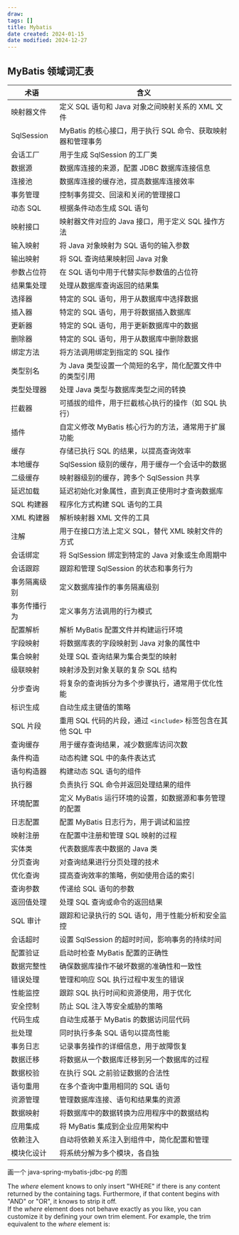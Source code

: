 ```yaml
---
draw:
tags: []
title: Mybatis
date created: 2024-01-15
date modified: 2024-12-27
---
```


## MyBatis 领域词汇表

| 术语           | 含义                                                         |
|---------------|-------------------------------------------------------------|
| 映射器文件     | 定义 SQL 语句和 Java 对象之间映射关系的 XML 文件                |
| SqlSession    | MyBatis 的核心接口，用于执行 SQL 命令、获取映射器和管理事务      |
| 会话工厂       | 用于生成 SqlSession 的工厂类                                   |
| 数据源         | 数据库连接的来源，配置 JDBC 数据库连接信息                     |
| 连接池         | 数据库连接的缓存池，提高数据库连接效率                         |
| 事务管理       | 控制事务提交、回滚和关闭的管理接口                             |
| 动态 SQL       | 根据条件动态生成 SQL 语句                                      |
| 映射接口       | 映射器文件对应的 Java 接口，用于定义 SQL 操作方法              |
| 输入映射       | 将 Java 对象映射为 SQL 语句的输入参数                          |
| 输出映射       | 将 SQL 查询结果映射回 Java 对象                                |
| 参数占位符     | 在 SQL 语句中用于代替实际参数值的占位符                        |
| 结果集处理     | 处理从数据库查询返回的结果集                                   |
| 选择器         | 特定的 SQL 语句，用于从数据库中选择数据                        |
| 插入器         | 特定的 SQL 语句，用于将数据插入数据库                          |
| 更新器         | 特定的 SQL 语句，用于更新数据库中的数据                        |
| 删除器         | 特定的 SQL 语句，用于从数据库中删除数据                        |
| 绑定方法       | 将方法调用绑定到指定的 SQL 操作                                |
| 类型别名       | 为 Java 类型设置一个简短的名字，简化配置文件中的类型引用        |
| 类型处理器     | 处理 Java 类型与数据库类型之间的转换                           |
| 拦截器         | 可插拔的组件，用于拦截核心执行的操作（如 SQL 执行）|
| 插件           | 自定义修改 MyBatis 核心行为的方法，通常用于扩展功能            |
| 缓存           | 存储已执行 SQL 的结果，以提高查询效率                          |
| 本地缓存       | SqlSession 级别的缓存，用于缓存一个会话中的数据                |
| 二级缓存       | 映射器级别的缓存，跨多个 SqlSession 共享                       |
| 延迟加载       | 延迟初始化对象属性，直到真正使用时才查询数据库                 |
| SQL 构建器     | 程序化方式构建 SQL 语句的工具                                 |
| XML 构建器     | 解析映射器 XML 文件的工具                                      |
| 注解           | 用于在接口方法上定义 SQL，替代 XML 映射文件的方式              |
| 会话绑定       | 将 SqlSession 绑定到特定的 Java 对象或生命周期中                |
| 会话跟踪       | 跟踪和管理 SqlSession 的状态和事务行为                         |
| 事务隔离级别   | 定义数据库操作的事务隔离级别                                  |
| 事务传播行为   | 定义事务方法调用的行为模式                                    |
| 配置解析       | 解析 MyBatis 配置文件并构建运行环境                            |
| 字段映射       | 将数据库表的字段映射到 Java 对象的属性中                       |
| 集合映射       | 处理 SQL 查询结果为集合类型的映射                              |
| 级联映射       | 映射涉及到对象关联的复杂 SQL 结构                             |
| 分步查询       | 将复杂的查询拆分为多个步骤执行，通常用于优化性能               |
| 标识生成       | 自动生成主键值的策略                                          |
| SQL 片段       | 重用 SQL 代码的片段，通过 `<include>` 标签包含在其他 SQL 中    |
| 查询缓存       | 用于缓存查询结果，减少数据库访问次数                          |
| 条件构造       | 动态构建 SQL 中的条件表达式                                   |
| 语句构造器     | 构建动态 SQL 语句的组件                                       |
| 执行器         | 负责执行 SQL 命令并返回处理结果的组件                          |
| 环境配置       | 定义 MyBatis 运行环境的设置，如数据源和事务管理的配置          |
| 日志配置       | 配置 MyBatis 日志行为，用于调试和监控                          |
| 映射注册       | 在配置中注册和管理 SQL 映射的过程                              |
| 实体类         | 代表数据库表中数据的 Java 类                                  |
| 分页查询       | 对查询结果进行分页处理的技术                                  |
| 优化查询       | 提高查询效率的策略，例如使用合适的索引                        |
| 查询参数       | 传递给 SQL 语句的参数                                        |
| 返回值处理     | 处理 SQL 查询或命令的返回结果                                 |
| SQL 审计       | 跟踪和记录执行的 SQL 语句，用于性能分析和安全监控              |
| 会话超时       | 设置 SqlSession 的超时时间，影响事务的持续时间                |
| 配置验证       | 启动时检查 MyBatis 配置的正确性                               |
| 数据完整性     | 确保数据库操作不破坏数据的准确性和一致性                      |
| 错误处理       | 管理和响应 SQL 执行过程中发生的错误                           |
| 性能监控       | 跟踪 SQL 执行时间和资源使用，用于优化                          |
| 安全控制       | 防止 SQL 注入等安全威胁的策略                                 |
| 代码生成       | 自动生成基于 MyBatis 的数据访问层代码                         |
| 批处理         | 同时执行多条 SQL 语句以提高性能                               |
| 事务日志       | 记录事务操作的详细信息，用于故障恢复                          |
| 数据迁移       | 将数据从一个数据库迁移到另一个数据库的过程                    |
| 数据校验       | 在执行 SQL 之前验证数据的合法性                               |
| 语句重用       | 在多个查询中重用相同的 SQL 语句                               |
| 资源管理       | 管理数据库连接、语句和结果集的资源                            |
| 数据映射       | 将数据库中的数据转换为应用程序中的数据结构                    |
| 应用集成       | 将 MyBatis 集成到企业应用架构中                              |
| 依赖注入       | 自动将依赖关系注入到组件中，简化配置和管理                    |
| 模块化设计     | 将系统分解为多个模块，各自独  

画一个 java-spring-mybatis-jdbc-pg 的图

The _where_ element knows to only insert "WHERE" if there is any content returned by the containing tags. Furthermore, if that content begins with "AND" or "OR", it knows to strip it off.  
If the _where_ element does not behave exactly as you like, you can customize it by defining your own trim element. For example, the trim equivalent to the _where_ element is:
